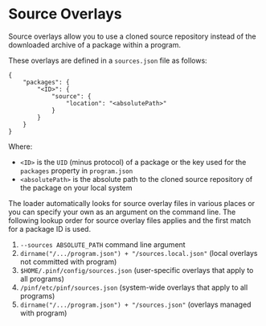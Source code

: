 Source Overlays
===============

Source overlays allow you to use a cloned source repository instead of the downloaded archive of a package within a program.

These overlays are defined in a `sources.json` file as follows:

    {
        "packages": {
            "<ID>": {
                "source": {
                    "location": "<absolutePath>"
                }
            }
        }
    }

Where:

  * `<ID>` is the `UID` (minus protocol) of a package or the key used for the `packages` property in `program.json`
  * `<absolutePath>` is the absolute path to the cloned source repository of the package on your local system

The loader automatically looks for source overlay files in various places or you can specify your own as an argument on the command line.
The following lookup order for source overlay files applies and the first match for a package ID is used.

  1. `--sources ABSOLUTE_PATH` command line argument
  2. `dirname("/.../program.json") + "/sources.local.json"` (local overlays not committed with program)
  3. `$HOME/.pinf/config/sources.json` (user-specific overlays that apply to all programs)
  4. `/pinf/etc/pinf/sources.json` (system-wide overlays that apply to all programs)
  5. `dirname("/.../program.json") + "/sources.json"` (overlays managed with program)

